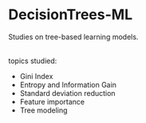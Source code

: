 # DecisionTrees-ML
Studies on tree-based learning models. 

<br>
topics studied: 

* Gini Index       
* Entropy and Information Gain 
* Standard deviation reduction 
* Feature importance
* Tree modeling 
               

